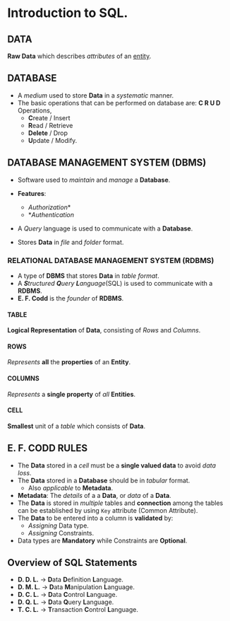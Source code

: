# Introduction to SQL.

## DATA

**Raw Data** which describes *attributes* of an <u>entity</u>.

## DATABASE

- A *medium* used to store **Data** in a *systematic* manner.
- The basic operations that can be performed on database are: **C R U D** Operations, 
  - **C**reate / Insert
  - **R**ead / Retrieve
  - **Delete** / Drop
  - **U**pdate / Modify.

## DATABASE MANAGEMENT SYSTEM (DBMS)

- Software used to *maintain* and *manage* a **Database**.
- **Features**: 
  - *Authorization**
  - **Authentication*

- A *Query* language is used to communicate with a **Database**.
- Stores **Data** in *file* and *folder* format.

### RELATIONAL DATABASE MANAGEMENT SYSTEM (RDBMS)

- A type of **DBMS** that stores **Data** in *table format*.
- A ***S**tructured **Q**uery **L**anguage*(SQL) is used to communicate with a **RDBMS**.
- **E. F. Codd** is the *founder* of **RDBMS**.

#### TABLE

**Logical Representation** of **Data**, consisting of *Rows* and *Columns*.

#### ROWS

*Represents* **all** the **properties** of an **Entity**.

#### COLUMNS

*Represents* a **single property** of *all* **Entities**.

#### CELL

**Smallest** unit of a *table* which consists of **Data**.

## E. F. CODD RULES

- The **Data** stored in a *cell* must be a **single valued data** to avoid *data loss*.
- The **Data** stored in a **Database** should be in *tabular* format.
  - Also *applicable* to **Metadata**.
- **Metadata**: The *details* of a a **Data**, or *data* of a **Data**.
- The **Data** is stored in *multiple* tables and **connection** among the tables can be established by using `Key` attribute (Common Attribute).
- The **Data** to be entered into a column is **validated** by:
  - *Assigning* Data type.
  - *Assigning* Constraints.
- Data types are **Mandatory** while Constraints are **Optional**.

## Overview of SQL Statements

- **D. D. L.** -> **D**ata **D**efinition **L**anguage.
- **D. M. L.** -> **D**ata **M**anipulation **L**anguage.
- **D. C. L.** -> **D**ata **C**ontrol **L**anguage.
- **D. Q. L.** -> **D**ata **Q**uery **L**anguage.
- **T. C. L.** -> **T**ransaction **C**ontrol **L**anguage.